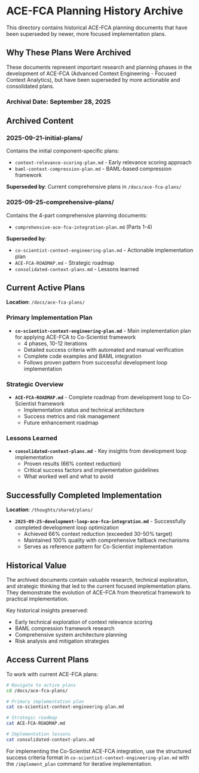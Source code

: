 # ACE-FCA Planning History Archive

This directory contains historical ACE-FCA planning documents that have been superseded by newer, more focused implementation plans.

## Why These Plans Were Archived

These documents represent important research and planning phases in the development of ACE-FCA (Advanced Context Engineering - Focused Context Analytics), but have been superseded by more actionable and consolidated plans.

### Archival Date: September 28, 2025

## Archived Content

### 2025-09-21-initial-plans/
Contains the initial component-specific plans:
- `context-relevance-scoring-plan.md` - Early relevance scoring approach
- `baml-context-compression-plan.md` - BAML-based compression framework

**Superseded by**: Current comprehensive plans in `/docs/ace-fca-plans/`

### 2025-09-25-comprehensive-plans/
Contains the 4-part comprehensive planning documents:
- `comprehensive-ace-fca-integration-plan.md` (Parts 1-4)

**Superseded by**:
- `co-scientist-context-engineering-plan.md` - Actionable implementation plan
- `ACE-FCA-ROADMAP.md` - Strategic roadmap
- `consolidated-context-plans.md` - Lessons learned

## Current Active Plans

**Location**: `/docs/ace-fca-plans/`

### Primary Implementation Plan
- **`co-scientist-context-engineering-plan.md`** - Main implementation plan for applying ACE-FCA to Co-Scientist framework
  - 4 phases, 10-12 iterations
  - Detailed success criteria with automated and manual verification
  - Complete code examples and BAML integration
  - Follows proven pattern from successful development loop implementation

### Strategic Overview
- **`ACE-FCA-ROADMAP.md`** - Complete roadmap from development loop to Co-Scientist framework
  - Implementation status and technical architecture
  - Success metrics and risk management
  - Future enhancement roadmap

### Lessons Learned
- **`consolidated-context-plans.md`** - Key insights from development loop implementation
  - Proven results (66% context reduction)
  - Critical success factors and implementation guidelines
  - What worked well and what to avoid

## Successfully Completed Implementation

**Location**: `/thoughts/shared/plans/`

- **`2025-09-25-development-loop-ace-fca-integration.md`** - Successfully completed development loop optimization
  - Achieved 66% context reduction (exceeded 30-50% target)
  - Maintained 100% quality with comprehensive fallback mechanisms
  - Serves as reference pattern for Co-Scientist implementation

## Historical Value

The archived documents contain valuable research, technical exploration, and strategic thinking that led to the current focused implementation plans. They demonstrate the evolution of ACE-FCA from theoretical framework to practical implementation.

Key historical insights preserved:
- Early technical exploration of context relevance scoring
- BAML compression framework research
- Comprehensive system architecture planning
- Risk analysis and mitigation strategies

## Access Current Plans

To work with current ACE-FCA plans:

```bash
# Navigate to active plans
cd /docs/ace-fca-plans/

# Primary implementation plan
cat co-scientist-context-engineering-plan.md

# Strategic roadmap
cat ACE-FCA-ROADMAP.md

# Implementation lessons
cat consolidated-context-plans.md
```

For implementing the Co-Scientist ACE-FCA integration, use the structured success criteria format in `co-scientist-context-engineering-plan.md` with the `/implement_plan` command for iterative implementation.
